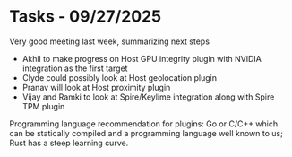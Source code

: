 Tasks - 09/27/2025
==================
Very good meeting last week, summarizing next steps
- Akhil to make progress on Host GPU integrity plugin with NVIDIA integration as the first target
- Clyde could possibly look at Host geolocation plugin 
- Pranav will look at Host proximity plugin 
- Vijay and Ramki to look at Spire/Keylime integration along with Spire TPM plugin

Programming language recommendation for plugins: Go or C/C++ which can be statically compiled and a programming language well known to us; Rust has a steep learning curve.
